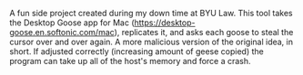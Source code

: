 A fun side project created during my down time at BYU Law. This tool takes the Desktop Goose app for Mac (https://desktop-goose.en.softonic.com/mac), replicates it, and asks each goose to steal the cursor over and over again. A more malicious version of the original idea, in short. If adjusted correctly (increasing amount of geese copied) the program can take up all of the host's memory and force a crash.
